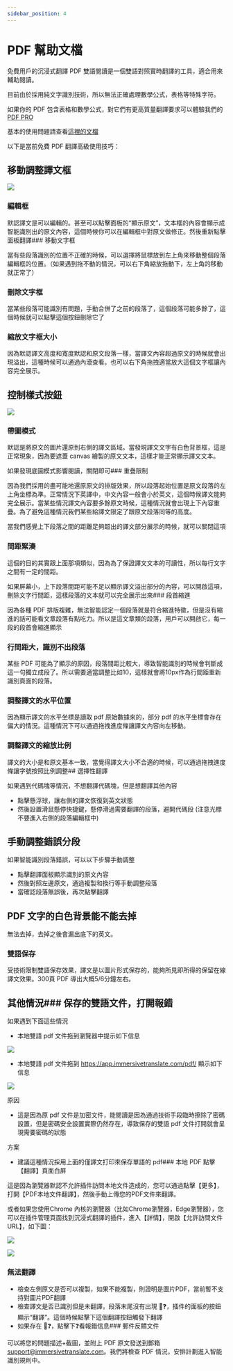 ```yaml
---
sidebar_position: 4
---
```


# PDF 幫助文檔

免費用戶的沉浸式翻譯 PDF 雙語閱讀是一個雙語對照實時翻譯的工具，適合用來輔助閱讀。

目前由於採用純文字識別技術，所以無法正確處理數學公式，表格等特殊字符。

如果你的 PDF 包含表格和數學公式，對它們有更高質量翻譯要求可以體驗我們的 [PDF PRO](https://app.immersivetranslate.com/pdf-pro/)

基本的使用問題請查看[這裡的文檔](/docs/usage/#pdf-%E6%96%87%E4%BB%B6翻譯)

以下是當前免費 PDF 翻譯高級使用技巧：

## 移動調整譯文框

![](/assets/docs/doc-assets/pdf-move.png)

### 編輯框

默認譯文是可以編輯的。甚至可以點擊面板的“顯示原文”，文本框的內容會顯示成智能識別出的原文內容，這個時候你可以在編輯框中對原文做修正。然後重新點擊面板翻譯### 移動文字框

當有些段落識別的位置不正確的時候，可以選擇將鼠標放到左上角來移動整個段落編輯框的位置。（如果遇到拖不動的情況，可以右下角縮放拖動下，左上角的移動就正常了）

### 刪除文字框

當某些段落可能識別有問題，手動合併了之前的段落了，這個段落可能多餘了，這個時候就可以點擊這個按鈕刪除它了

### 縮放文字框大小

因為默認譯文高度和寬度默認和原文段落一樣，當譯文內容超過原文的時候就會出現溢出，這種時候可以通過內滾查看。也可以右下角拖拽適當放大這個文字框讓內容完全展示。

## 控制樣式按鈕

![](/assets/docs/doc-assets/pdf-control.png)

### 帶圖模式

默認是將原文的圖片還原到右側的譯文區域。當發現譯文文字有白色背景框，這是正常現象，因為要遮蓋 canvas 繪製的原文文本，這樣才能正常顯示譯文文本。

如果發現底圖模式影響閱讀，關閉即可### 重疊限制

因為我們採用的盡可能地還原原文的排版效果，所以段落起始位置是原文段落的左上角坐標為準。正常情況下英譯中，中文內容一般會小於英文，這個時候譯文能夠完全展示。當某些情況譯文內容要多餘原文時候，這種情況就會出現上下內容重疊。為了避免這種情況我們某些給譯文限定了跟原文段落同等的高度。

當我們感覺上下段落之間的距離足夠超出的譯文部分展示的時候，就可以關閉這項

### 間距緊湊

這個的目的其實跟上面那項類似，因為為了保證譯文文本的可讀性，所以每行文字之間有一定的間距。

如果屏幕小，上下段落間距可能不足以顯示譯文溢出部分的內容，可以開啟這項，刪除文字行間距，這樣段落的文本就可以完全展示出來### 段首縮進

因為各種 PDF 排版複雜，無法智能認定一個段落就是符合縮進特徵，但是沒有縮進的話可能看文章段落有點吃力。所以是這文章類的段落，用戶可以開啟它，每一段的段首會縮進顯示

### 行間距大，識別不出段落

某些 PDF 可能為了顯示的原因，段落間距比較大，導致智能識別的時候會判斷成這一句獨立成段了。所以需要適當調整比如10，這樣就會將10px作為行間距重新識別頁面的段落。

### 調整譯文的水平位置

因為顯示譯文的水平坐標是讀取 pdf 原始數據來的，部分 pdf 的水平坐標會存在偏大的情況。這種情況下可以通過拖拽進度條讓譯文內容向左移動。

### 調整譯文的縮放比例

譯文的大小是和原文基本一致，當覺得譯文大小不合適的時候，可以通過拖拽進度條讓字號按照比例調整## 選擇性翻譯

如果遇到代碼塊等情況，不想翻譯代碼塊，但是想翻譯其他內容

- 點擊懸浮球，讓右側的譯文恢復到英文狀態
- 然後設置滑鼠懸停快捷鍵，懸停滑過需要翻譯的段落，避開代碼段 (注意光標不要進入右側的段落編輯框中)

## 手動調整錯誤分段

如果智能識別段落錯誤，可以以下步驟手動調整

- 點擊翻譯面板顯示識別的原文內容
- 然後對照左邊原文，通過複製和換行等手動調整段落
- 當確認段落無誤後，再次點擊翻譯

## PDF 文字的白色背景能不能去掉
無法去掉，去掉之後會漏出底下的英文。

### 雙語保存

受技術限制雙語保存效果，譯文是以圖片形式保存的，能夠所見即所得的保留在線譯文效果。300頁 PDF 導出大概5/6分鐘左右。

## 其他情況### 保存的雙語文件，打開報錯

如果遇到下面這些情況

- 本地雙語 pdf 文件拖到瀏覽器中提示如下信息

![](/assets/docs/doc-assets/pdf-open-error.png)

- 本地雙語 pdf 文件拖到 https://app.immersivetranslate.com/pdf/ 顯示如下信息

![](/assets/docs/doc-assets/pdf-open-pwd.png)

原因

- 這是因為原 pdf 文件是加密文件，能閱讀是因為通過技術手段臨時擦除了密碼設置，但是密碼安全設置實際仍然存在，導致保存的雙語 pdf 文件打開就會呈現需要密碼的狀態

方案

- 建議這種情況採用上面的僅譯文打印來保存單語的 pdf### 本地 PDF 點擊【翻譯】頁面白屏

這是因為瀏覽器默認不允許插件訪問本地文件造成的，您可以通過點擊【更多】，打開【PDF本地文件翻譯】，然後手動上傳您的PDF文件來翻譯。

或者如果您使用Chrome 內核的瀏覽器（比如Chrome瀏覽器，Edge瀏覽器），您可以在插件管理頁面找到沉浸式翻譯的插件，進入【詳情】，開啟【允許訪問文件URL】，如下圖：

![](https://s.immersivetranslate.com/assets/allow-local-file-1.png)

![](https://s.immersivetranslate.com/assets/allow-pdf-2.png)

### 無法翻譯

- 檢查左側原文是否可以複製，如果不能複製，則證明是圖片PDF，當前暫不支持對圖片PDF翻譯
- 檢查譯文是否已識別但是未翻譯，段落末尾沒有出現 🔄❓，插件的面板的按鈕顯示“翻譯”。這個時候點擊下這個翻譯按鈕觸發下翻譯
- 如果存在 🔄❓，點擊下❓看報錯信息### 郵件反饋文件

可以將您的問題描述+截圖，並附上 PDF 原文發送到郵箱 support@immersivetranslate.com。我們將檢查 PDF 情況，安排計劃進入智能識別規則中。